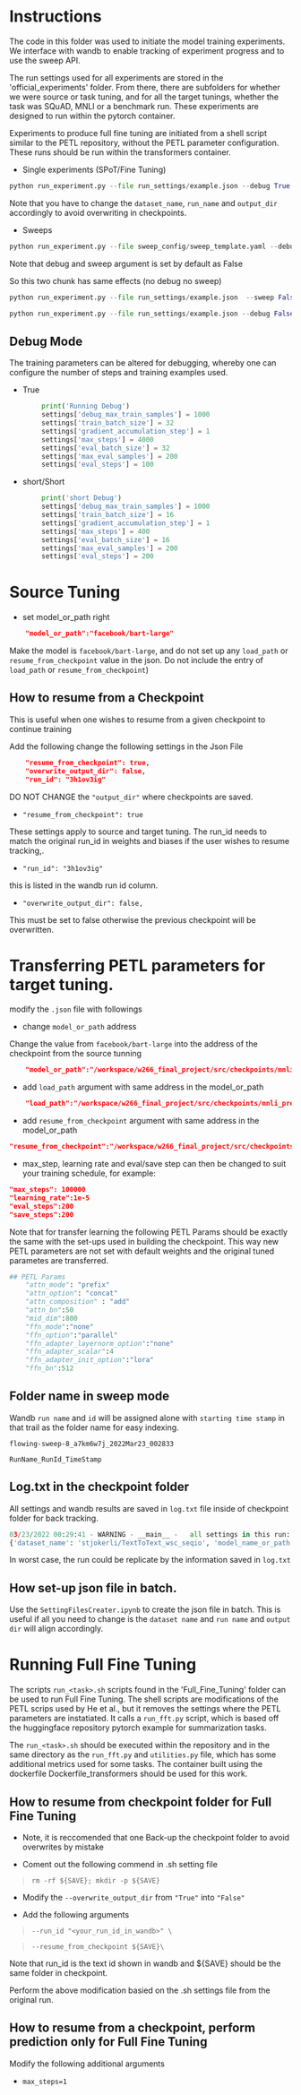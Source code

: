 # Instructions

The code in this folder was used to initiate the model training experiments. We interface with wandb to enable tracking of experiment progress and to use the sweep API. 

The run settings used for all experiments are stored in the 'official_experiments' folder. From there, there are subfolders for whether we were source or task tuning, and for all the target tunings, whether the task was SQuAD, MNLI or a benchmark run. These experiments are designed to run within the pytorch container. 

Experiments to produce full fine tuning are initiated from a shell script similar to the PETL repository, without the PETL parameter configuration. These runs should be run within the transformers container.

* Single experiments (SPoT/Fine Tuning)
```python
python run_experiment.py --file run_settings/example.json --debug True --sweep False
```
Note that you have to change the `dataset_name`, `run_name` and `output_dir` accordingly to avoid overwriting in checkpoints.

* Sweeps
```python
python run_experiment.py --file sweep_config/sweep_template.yaml --debug True --sweep True
```

Note that debug and sweep argument is set by default as False

So this two chunk has same effects (no debug no sweep)

```python
python run_experiment.py --file run_settings/example.json  --sweep False
```

```python
python run_experiment.py --file run_settings/example.json --debug False
```

## Debug Mode

The training parameters can be altered for debugging, whereby one can configure the number of steps and training examples used. 

* True
```python
        print('Running Debug')
        settings['debug_max_train_samples'] = 1000
        settings['train_batch_size'] = 32
        settings['gradient_accumulation_step'] = 1
        settings['max_steps'] = 4000
        settings['eval_batch_size'] = 32
        settings['max_eval_samples'] = 200
        settings['eval_steps'] = 100 
```

* short/Short
```python
        print('short Debug')
        settings['debug_max_train_samples'] = 1000
        settings['train_batch_size'] = 16
        settings['gradient_accumulation_step'] = 1
        settings['max_steps'] = 400
        settings['eval_batch_size'] = 16
        settings['max_eval_samples'] = 200
        settings['eval_steps'] = 200 
```

# Source Tuning

* set model_or_path right

```json
    "model_or_path":"facebook/bart-large"
```
Make the model is `facebook/bart-large`, and do not set up any `load_path` or `resume_from_checkpoint` value in the json. Do not include the entry of `load_path` or `resume_from_checkpoint`)

## How to resume from a Checkpoint

This is useful when one wishes to resume from a given checkpoint to continue training

Add the following change the following settings in the Json File

```Json
    "resume_from_checkpoint": true,
    "overwrite_output_dir": false,
    "run_id": "3h1ov3ig" 
```

DO NOT CHANGE the `"output_dir"` where checkpoints are saved.

* `"resume_from_checkpoint": true`

These settings apply to source and target tuning. The run_id needs to match the original run_id in weights and biases if the user wishes to resume tracking,. 

* `"run_id": "3h1ov3ig"`

this is listed in the wandb run id column. 

* `"overwrite_output_dir": false,`

This must be set to false otherwise the previous checkpoint will be overwritten.

# Transferring PETL parameters for target tuning. 

modify the `.json` file with followings

* change `model_or_path` address

Change the value from `facebook/bart-large` into the address of the checkpoint from the source tunning

```json
    "model_or_path":"/workspace/w266_final_project/src/checkpoints/mnli_prefix_relearn/checkpoint-100000"
```

* add `load_path` argument with same address in the model_or_path

```json
    "load_path":"/workspace/w266_final_project/src/checkpoints/mnli_prefix_relearn/checkpoint-100000"
```

* add `resume_from_checkpoint` argument with same address in the model_or_path
```json
"resume_from_checkpoint":"/workspace/w266_final_project/src/checkpoints/mnli_prefix_relearn/checkpoint-100000"
```

* max_step, learning rate and eval/save step can then be changed to suit your training schedule, for example:

```json
"max_steps": 100000
"learning_rate":1e-5
"eval_steps":200
"save_steps":200
```

Note that for transfer learning the following PETL Params should be exactly the same with the set-ups used in building the checkpoint. This way new PETL parameters are not set with default weights and the original tuned parametes are transferred. 
```python
## PETL Params
    "attn_mode": "prefix"
    "attn_option": "concat"
    "attn_composition" : "add"
    "attn_bn":50
    "mid_dim":800
    "ffn_mode":"none"
    "ffn_option":"parallel"
    "ffn_adapter_layernorm_option":"none"
    "ffn_adapter_scalar":4
    "ffn_adapter_init_option":"lora"
    "ffn_bn":512
```

## Folder name in sweep mode

Wandb `run name` and `id` will be assigned alone with `starting time stamp` in that trail as the folder name for easy indexing.

```
flowing-sweep-8_a7km6w7j_2022Mar23_002833

RunName_RunId_TimeStamp
```

## Log.txt in the checkpoint folder

All settings and wandb results are saved in `log.txt` file inside of checkpoint folder for back tracking.

```python
03/23/2022 00:29:41 - WARNING - __main__ -   all settings in this run:
{'dataset_name': 'stjokerli/TextToText_wsc_seqio', 'model_name_or_path': '/works...}
```

In worst case, the run could be replicate by the information saved in `log.txt`

## How set-up json file in batch.

Use the `SettingFilesCreater.ipynb` to create the json file in batch.
This is useful if all you need to change is the `dataset name` and `run name` and `output dir` will align accordingly.

# Running Full Fine Tuning

The scripts `run_<task>.sh` scripts found in the 'Full_Fine_Tuning' folder can be used to run Full Fine Tuning. The shell scripts are modifications of the PETL scrips used by He et al., but it removes the settings where the PETL parameters are instatiated. It calls a `run_fft.py` script, which is based off the huggingface repository pytorch example for summarization tasks. 

The `run_<task>.sh` should be executed within the repository and in the same directory as the `run_fft.py` and `utilities.py` file, which has some additional metrics used for some tasks. The container built using the dockerfile Dockerfile_transformers should be used for this work. 

## How to resume from checkpoint folder for Full Fine Tuning

* Note, it is reccomended that one Back-up the checkpoint folder to avoid overwrites by mistake

* Coment out the following commend in .sh setting file

> `rm -rf ${SAVE}; mkdir -p ${SAVE}`

* Modify the `--overwrite_output_dir` from `"True"` into `"False"`

* Add the following arguments

> `--run_id "<your_run_id_in_wandb>" \`

>`--resume_from_checkpoint ${SAVE}\`

Note that run_id is the text id shown in wandb and ${SAVE} should be the same folder in checkpoint.

Perform the above modification basied on the .sh settings file from the original run.

## How to resume from a checkpoint, perform prediction only for Full Fine Tuning

Modify the following additional arguments

* `max_steps=1`



